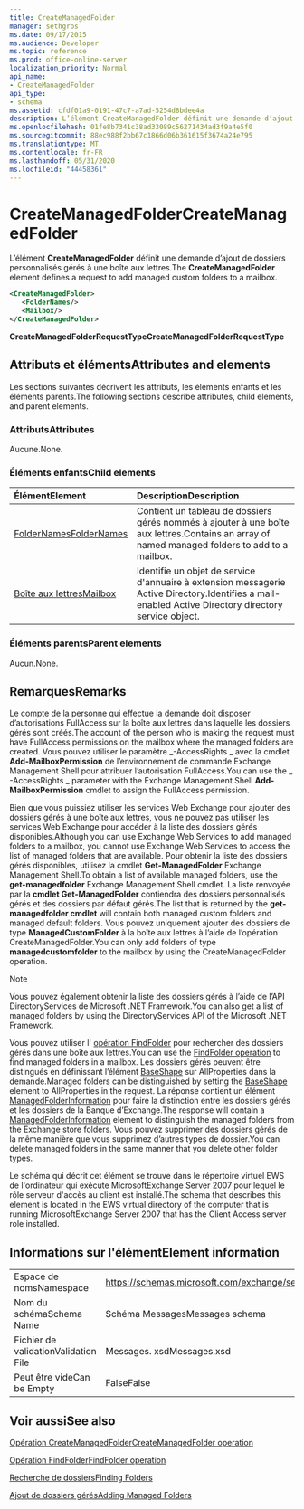 ```yaml
---
title: CreateManagedFolder
manager: sethgros
ms.date: 09/17/2015
ms.audience: Developer
ms.topic: reference
ms.prod: office-online-server
localization_priority: Normal
api_name:
- CreateManagedFolder
api_type:
- schema
ms.assetid: cfdf01a9-0191-47c7-a7ad-5254d8bdee4a
description: L’élément CreateManagedFolder définit une demande d’ajout de dossiers personnalisés gérés à une boîte aux lettres.
ms.openlocfilehash: 01fe8b7341c38ad33089c56271434ad3f9a4e5f0
ms.sourcegitcommit: 88ec988f2bb67c1866d06b361615f3674a24e795
ms.translationtype: MT
ms.contentlocale: fr-FR
ms.lasthandoff: 05/31/2020
ms.locfileid: "44458361"
---
```

# <a name="createmanagedfolder"></a><span data-ttu-id="2a450-103">CreateManagedFolder</span><span class="sxs-lookup"><span data-stu-id="2a450-103">CreateManagedFolder</span></span>

<span data-ttu-id="2a450-104">L’élément **CreateManagedFolder** définit une demande d’ajout de dossiers personnalisés gérés à une boîte aux lettres.</span><span class="sxs-lookup"><span data-stu-id="2a450-104">The **CreateManagedFolder** element defines a request to add managed custom folders to a mailbox.</span></span> 
  
```xml
<CreateManagedFolder>
   <FolderNames/>
   <Mailbox/>
</CreateManagedFolder>
```

 <span data-ttu-id="2a450-105">**CreateManagedFolderRequestType**</span><span class="sxs-lookup"><span data-stu-id="2a450-105">**CreateManagedFolderRequestType**</span></span>
## <a name="attributes-and-elements"></a><span data-ttu-id="2a450-106">Attributs et éléments</span><span class="sxs-lookup"><span data-stu-id="2a450-106">Attributes and elements</span></span>

<span data-ttu-id="2a450-107">Les sections suivantes décrivent les attributs, les éléments enfants et les éléments parents.</span><span class="sxs-lookup"><span data-stu-id="2a450-107">The following sections describe attributes, child elements, and parent elements.</span></span>
  
### <a name="attributes"></a><span data-ttu-id="2a450-108">Attributs</span><span class="sxs-lookup"><span data-stu-id="2a450-108">Attributes</span></span>

<span data-ttu-id="2a450-109">Aucune.</span><span class="sxs-lookup"><span data-stu-id="2a450-109">None.</span></span>
  
### <a name="child-elements"></a><span data-ttu-id="2a450-110">Éléments enfants</span><span class="sxs-lookup"><span data-stu-id="2a450-110">Child elements</span></span>

|<span data-ttu-id="2a450-111">**Élément**</span><span class="sxs-lookup"><span data-stu-id="2a450-111">**Element**</span></span>|<span data-ttu-id="2a450-112">**Description**</span><span class="sxs-lookup"><span data-stu-id="2a450-112">**Description**</span></span>|
|:-----|:-----|
|[<span data-ttu-id="2a450-113">FolderNames</span><span class="sxs-lookup"><span data-stu-id="2a450-113">FolderNames</span></span>](foldernames.md) <br/> |<span data-ttu-id="2a450-114">Contient un tableau de dossiers gérés nommés à ajouter à une boîte aux lettres.</span><span class="sxs-lookup"><span data-stu-id="2a450-114">Contains an array of named managed folders to add to a mailbox.</span></span>  <br/> |
|[<span data-ttu-id="2a450-115">Boîte aux lettres</span><span class="sxs-lookup"><span data-stu-id="2a450-115">Mailbox</span></span>](mailbox.md) <br/> |<span data-ttu-id="2a450-116">Identifie un objet de service d'annuaire à extension messagerie Active Directory.</span><span class="sxs-lookup"><span data-stu-id="2a450-116">Identifies a mail-enabled Active Directory directory service object.</span></span>  <br/> |
   
### <a name="parent-elements"></a><span data-ttu-id="2a450-117">Éléments parents</span><span class="sxs-lookup"><span data-stu-id="2a450-117">Parent elements</span></span>

<span data-ttu-id="2a450-118">Aucun.</span><span class="sxs-lookup"><span data-stu-id="2a450-118">None.</span></span>
  
## <a name="remarks"></a><span data-ttu-id="2a450-119">Remarques</span><span class="sxs-lookup"><span data-stu-id="2a450-119">Remarks</span></span>

<span data-ttu-id="2a450-120">Le compte de la personne qui effectue la demande doit disposer d’autorisations FullAccess sur la boîte aux lettres dans laquelle les dossiers gérés sont créés.</span><span class="sxs-lookup"><span data-stu-id="2a450-120">The account of the person who is making the request must have FullAccess permissions on the mailbox where the managed folders are created.</span></span> <span data-ttu-id="2a450-121">Vous pouvez utiliser le paramètre _-AccessRights _ avec la cmdlet **Add-MailboxPermission** de l’environnement de commande Exchange Management Shell pour attribuer l’autorisation FullAccess.</span><span class="sxs-lookup"><span data-stu-id="2a450-121">You can use the _ -AccessRights _ parameter with the Exchange Management Shell **Add-MailboxPermission** cmdlet to assign the FullAccess permission.</span></span> 
  
<span data-ttu-id="2a450-122">Bien que vous puissiez utiliser les services Web Exchange pour ajouter des dossiers gérés à une boîte aux lettres, vous ne pouvez pas utiliser les services Web Exchange pour accéder à la liste des dossiers gérés disponibles.</span><span class="sxs-lookup"><span data-stu-id="2a450-122">Although you can use Exchange Web Services to add managed folders to a mailbox, you cannot use Exchange Web Services to access the list of managed folders that are available.</span></span> <span data-ttu-id="2a450-123">Pour obtenir la liste des dossiers gérés disponibles, utilisez la cmdlet **Get-ManagedFolder** Exchange Management Shell.</span><span class="sxs-lookup"><span data-stu-id="2a450-123">To obtain a list of available managed folders, use the **get-managedfolder** Exchange Management Shell cmdlet.</span></span> <span data-ttu-id="2a450-124">La liste renvoyée par la **cmdlet Get-ManagedFolder** contiendra des dossiers personnalisés gérés et des dossiers par défaut gérés.</span><span class="sxs-lookup"><span data-stu-id="2a450-124">The list that is returned by the **get-managedfolder cmdlet** will contain both managed custom folders and managed default folders.</span></span> <span data-ttu-id="2a450-125">Vous pouvez uniquement ajouter des dossiers de type **ManagedCustomFolder** à la boîte aux lettres à l’aide de l’opération CreateManagedFolder.</span><span class="sxs-lookup"><span data-stu-id="2a450-125">You can only add folders of type **managedcustomfolder** to the mailbox by using the CreateManagedFolder operation.</span></span> 
  
> [!NOTE]
> <span data-ttu-id="2a450-126">Vous pouvez également obtenir la liste des dossiers gérés à l’aide de l’API DirectoryServices de Microsoft .NET Framework.</span><span class="sxs-lookup"><span data-stu-id="2a450-126">You can also get a list of managed folders by using the DirectoryServices API of the Microsoft .NET Framework.</span></span> 
  
<span data-ttu-id="2a450-127">Vous pouvez utiliser l' [opération FindFolder](findfolder-operation.md) pour rechercher des dossiers gérés dans une boîte aux lettres.</span><span class="sxs-lookup"><span data-stu-id="2a450-127">You can use the [FindFolder operation](findfolder-operation.md) to find managed folders in a mailbox.</span></span> <span data-ttu-id="2a450-128">Les dossiers gérés peuvent être distingués en définissant l’élément [BaseShape](baseshape.md) sur AllProperties dans la demande.</span><span class="sxs-lookup"><span data-stu-id="2a450-128">Managed folders can be distinguished by setting the [BaseShape](baseshape.md) element to AllProperties in the request.</span></span> <span data-ttu-id="2a450-129">La réponse contient un élément [ManagedFolderInformation](managedfolderinformation.md) pour faire la distinction entre les dossiers gérés et les dossiers de la Banque d’Exchange.</span><span class="sxs-lookup"><span data-stu-id="2a450-129">The response will contain a [ManagedFolderInformation](managedfolderinformation.md) element to distinguish the managed folders from the Exchange store folders.</span></span> <span data-ttu-id="2a450-130">Vous pouvez supprimer des dossiers gérés de la même manière que vous supprimez d’autres types de dossier.</span><span class="sxs-lookup"><span data-stu-id="2a450-130">You can delete managed folders in the same manner that you delete other folder types.</span></span> 
  
<span data-ttu-id="2a450-131">Le schéma qui décrit cet élément se trouve dans le répertoire virtuel EWS de l'ordinateur qui exécute MicrosoftExchange Server 2007 pour lequel le rôle serveur d'accès au client est installé.</span><span class="sxs-lookup"><span data-stu-id="2a450-131">The schema that describes this element is located in the EWS virtual directory of the computer that is running MicrosoftExchange Server 2007 that has the Client Access server role installed.</span></span>
  
## <a name="element-information"></a><span data-ttu-id="2a450-132">Informations sur l'élément</span><span class="sxs-lookup"><span data-stu-id="2a450-132">Element information</span></span>

|||
|:-----|:-----|
|<span data-ttu-id="2a450-133">Espace de noms</span><span class="sxs-lookup"><span data-stu-id="2a450-133">Namespace</span></span>  <br/> |https://schemas.microsoft.com/exchange/services/2006/messages  <br/> |
|<span data-ttu-id="2a450-134">Nom du schéma</span><span class="sxs-lookup"><span data-stu-id="2a450-134">Schema Name</span></span>  <br/> |<span data-ttu-id="2a450-135">Schéma Messages</span><span class="sxs-lookup"><span data-stu-id="2a450-135">Messages schema</span></span>  <br/> |
|<span data-ttu-id="2a450-136">Fichier de validation</span><span class="sxs-lookup"><span data-stu-id="2a450-136">Validation File</span></span>  <br/> |<span data-ttu-id="2a450-137">Messages. xsd</span><span class="sxs-lookup"><span data-stu-id="2a450-137">Messages.xsd</span></span>  <br/> |
|<span data-ttu-id="2a450-138">Peut être vide</span><span class="sxs-lookup"><span data-stu-id="2a450-138">Can be Empty</span></span>  <br/> |<span data-ttu-id="2a450-139">False</span><span class="sxs-lookup"><span data-stu-id="2a450-139">False</span></span>  <br/> |
   
## <a name="see-also"></a><span data-ttu-id="2a450-140">Voir aussi</span><span class="sxs-lookup"><span data-stu-id="2a450-140">See also</span></span>



[<span data-ttu-id="2a450-141">Opération CreateManagedFolder</span><span class="sxs-lookup"><span data-stu-id="2a450-141">CreateManagedFolder operation</span></span>](createmanagedfolder-operation.md)
  
[<span data-ttu-id="2a450-142">Opération FindFolder</span><span class="sxs-lookup"><span data-stu-id="2a450-142">FindFolder operation</span></span>](findfolder-operation.md)


[<span data-ttu-id="2a450-143">Recherche de dossiers</span><span class="sxs-lookup"><span data-stu-id="2a450-143">Finding Folders</span></span>](https://msdn.microsoft.com/library/9124d868-017a-43f0-b915-5c0082cacec9%28Office.15%29.aspx)
  
[<span data-ttu-id="2a450-144">Ajout de dossiers gérés</span><span class="sxs-lookup"><span data-stu-id="2a450-144">Adding Managed Folders</span></span>](https://msdn.microsoft.com/library/846658c6-7043-40fb-8439-19f97c2a967f%28Office.15%29.aspx)

